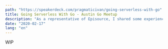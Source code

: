 ```yaml
---
path: "https://speakerdeck.com/pragmaticivan/going-serverless-with-go"
title: Going Serverless With Go - Austin Go Meetup
description: "As a representative of Episource, I shared some experience developing and deploying serverless applications with Go to Austin Go Language user group meetup. Everything presented was based on continuous learning from developing products for personal usage or at Episource during development sprints."
date: "2020-02-17"
lang: "en"
---
```


WIP